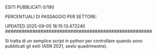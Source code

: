 ESITI PUBBLICATI 0/190 

PERCENTUALI DI PASSAGGIO PER SETTORE:

UPDATED 2025-09-05 18:15:13.472240
###################################################### 

Si tratta di un semplice script in python per controllare quando sono pubblicati gli esiti (ASN 2021, sesto quadrimestre).

